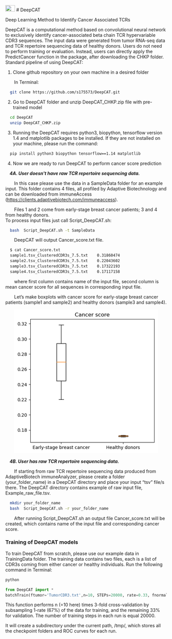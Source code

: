 <img src="https://github.com/s175573/DeepCAT/blob/master/Figures/Cat.png" width="30" height="20"> # DeepCAT

Deep Learning Method to Identify Cancer Associated TCRs

DeepCAT is a computational method based on convolutional neural network to exclusively identify cancer-associated beta chain TCR hypervariable CDR3 sequences. The input data were generated from tumor RNA-seq data and TCR repertoire sequencing data of healthy donors. Users do not need to perform training or evaluation. Instead, users can directly apply the PredictCancer function in the package, after downloading the CHKP folder. 
Standard pipeline of using DeepCAT:



 1. Clone github repository on your own machine in a desired folder

&nbsp; &nbsp; &nbsp;&nbsp;
    In Terminal:

```bash
  git clone https://github.com/s175573/DeepCAT.git
```

 2. Go to DeepCAT folder and unzip DeepCAT_CHKP.zip file with pre-trained model 
   
```bash
  cd DeepCAT
  unzip DeepCAT_CHKP.zip 
```

 3. Running the DeepCAT requires python3, biopython, tensorflow version 1.4 and matplotlib packages to be installed. If they are not installed on your machine, please run the command:
 
```bash
  pip install python3 biopython tensorflow==1.14 matplotlib 
```

 4. Now we are ready to run DeepCAT to perform cancer score prediction  


***&nbsp; &nbsp; 4A. User doesn't have raw TCR repertoire sequencing data.***
 


&nbsp; &nbsp; &nbsp;&nbsp;
In this case please use the data in a SampleData folder for an example input. 
This folder contains 4 files, all profiled by Adaptive Biotechnology and can be downloaded from immuneAccess (https://clients.adaptivebiotech.com/immuneaccess).

&nbsp; &nbsp; &nbsp;&nbsp;
Files 1 and 2 come from early-stage breast cancer patients; 3 and 4 from healthy donors.<br />
To process input files just call Script_DeepCAT.sh:

```bash
  bash  Script_DeepCAT.sh -t SampleData
```

&nbsp; &nbsp; &nbsp;&nbsp;
DeepCAT will output Cancer_score.txt file. 


```bash
  $ cat Cancer_score.txt
  sample1.tsv_ClusteredCDR3s_7.5.txt	0.31860474
  sample2.tsv_ClusteredCDR3s_7.5.txt	0.22043602
  sample3.tsv_ClusteredCDR3s_7.5.txt	0.17322193
  sample4.tsv_ClusteredCDR3s_7.5.txt	0.17117158
```

&nbsp; &nbsp; &nbsp;&nbsp; 
where first column contains name of the input file, second column is mean cancer score for all sequences in corresponding input file.<br />

&nbsp; &nbsp; &nbsp;&nbsp;
Let’s make boxplots with cancer score for early-stage breast cancer patients (sample1 and sample2) and healthy donors (sample3 and sample4).

<p align="center">
  <img src="Figures/Cancer_score.png">
</p>


***&nbsp; &nbsp; 4B. User has raw TCR repertoire sequencing data.***


&nbsp; &nbsp; &nbsp;&nbsp;
If starting from raw TCR repertoire sequencing data produced from AdaptiveBiotech immuneAnalyzer, please create a folder (your_folder_name) in a DeepCAT directory and place your input “tsv” file/s there. The DeepCAT directory contains example of raw input file, Example_raw_file.tsv.

```bash
  mkdir your_folder_name
  bash  Script_DeepCAT.sh -r your_folder_name
```

&nbsp; &nbsp; &nbsp;&nbsp;
After running Script_DeepCAT.sh an output file Cancer_score.txt will be created, which contains name of the input file and corresponding cancer score. 

### Training of DeepCAT models

To train DeepCAT from scratch, please use our example data in TrainingData folder. The training data contains two files, each is a list of CDR3s coming from either cancer or healthy individuals.
Run the following command in Terminal:
```bash
python
```
```python
from DeepCAT import *
batchTrain(ftumor='TumorCDR3.txt',n=10, STEPs=20000, rate=0.33, fnormal='NormalCDR3.txt')
```
This function performs n (=10 here) times 3-fold cross-validation by subsampling 1-rate (67%) of the data for training, and the remaining 33% for validation. The number of training steps in each run is equal 20000.

It will create a subdirectory under the current path, /tmp/, which stores all the checkpoint folders and ROC curves for each run.